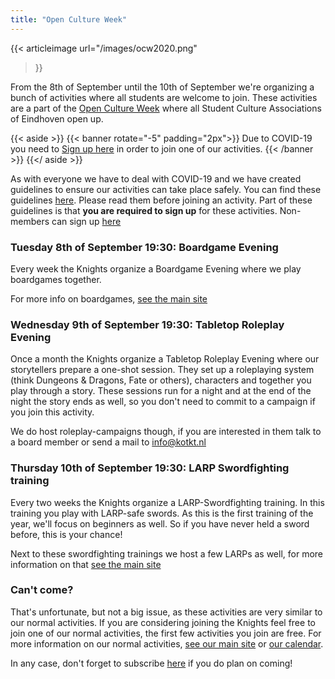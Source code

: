 ```yaml
---
title: "Open Culture Week"
---
```


{{< articleimage
    url="/images/ocw2020.png" 
>}}
     
From the 8th of September until the 10th of September we're organizing a bunch of activities where all students are welcome to join.
These activities are a part of the [Open Culture Week](https://studentencultuur.nl/OCW/) where all Student Culture Associations of Eindhoven open up.

{{< aside >}}
  {{< banner rotate="-5" padding="2px">}}
      Due to COVID-19 you need to
      <a href="https://forms.gle/f1kBn4c8SWdf1GBQ9">Sign up here</a>
      in order to join one of our activities.
   {{< /banner >}}
{{</ aside >}}

As with everyone we have to deal with COVID-19 and we have created guidelines to ensure our activities can take place safely.
You can find these guidelines [here](https://beta.kotkt.nl/nextcloud/s/JpGkgdMLCGX4nHL/download).
Please read them before joining an activity.
Part of these guidelines is that **you are required to sign up** for these activities. Non-members can sign up [here](https://forms.gle/f1kBn4c8SWdf1GBQ9)


### Tuesday 8th of September 19:30: Boardgame Evening

Every week the Knights organize a Boardgame Evening where we play boardgames together.

For more info on boardgames, [see the main site](/en/#boardgames)

### Wednesday 9th of September 19:30: Tabletop Roleplay Evening

Once a month the Knights organize a Tabletop Roleplay Evening where our storytellers prepare a one-shot session.
They set up a roleplaying system (think Dungeons & Dragons, Fate or others), characters and together you play through a story.
These sessions run for a night and at the end of the night the story ends as well, so you don't need to commit to a campaign if you join this activity.

We do host roleplay-campaigns though, if you are interested in them talk to a board member or send a mail to info@kotkt.nl

### Thursday 10th of September 19:30: LARP Swordfighting training

Every two weeks the Knights organize a LARP-Swordfighting training.
In this training you play with LARP-safe swords.
As this is the first training of the year, we'll focus on beginners as well. 
So if you have never held a sword before, this is your chance!

Next to these swordfighting trainings we host a few LARPs as well, for more information on that [see the main site](/en/#larp)

### Can't come?

That's unfortunate, but not a big issue, as these activities are very similar to our normal activities.
If you are considering joining the Knights feel free to join one of our normal activities, the first few activities you join are free.
For more information on our normal activities, [see our main site](/en) or [our calendar](https://app.kotkt.nl/calendar/).

In any case, don't forget to subscribe [here](https://forms.gle/f1kBn4c8SWdf1GBQ9) if you do plan on coming!
